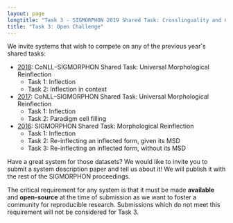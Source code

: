 ```yaml
---
layout: page
longtitle: "Task 3 - SIGMORPHON 2019 Shared Task: Crosslinguality and Context in Morphology"
title: "Task 3: Open Challenge"
---
```


We invite systems that wish to compete on any of the previous year's shared tasks:

- [2018](../2018): CoNLL–SIGMORPHON Shared Task: Universal Morphological Reinflection
    - Task 1: Inflection
    - Task 2: Inflection in context
- [2017](../2017): CoNLL–SIGMORPHON Shared Task: Universal Morphological Reinflection
    - Task 1: Inflection
    - Task 2: Paradigm cell filling
- [2016](../2016): SIGMORPHON Shared Task: Morphological Reinflection
    - Task 1: Inflection
    - Task 2: Re-inflecting an inflected form, given its MSD
    - Task 3: Re-inflecting an inflected form, without its MSD

Have a great system for those datasets? We would like to invite you to submit a system description paper and tell us about it! We will publish it with the rest of the SIGMORPHON proceedings.

The critical requirement for any system is that it must be made **available** and **open-source** at the time of submission as we want to foster a community for reproducible research. Submissions which do not meet this requirement will not be considered for Task 3.
